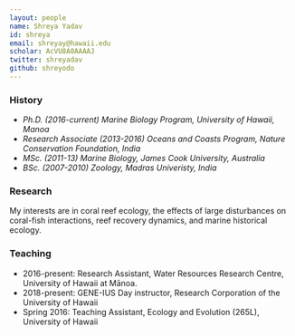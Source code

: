 ```yaml
---
layout: people
name: Shreya Yadav
id: shreya
email: shreyay@hawaii.edu
scholar: AcVU8A0AAAAJ
twitter: shreyadav
github: shreyodo
---
```


### History

- *Ph.D. (2016-current) Marine Biology Program, University of Hawaii, Manoa*
- *Research Associate (2013-2016) Oceans and Coasts Program, Nature Conservation Foundation, India*
- *MSc. (2011-13) Marine Biology, James Cook University, Australia*
- *BSc. (2007-2010) Zoology, Madras Univeristy, India*

### Research

My interests are in coral reef ecology, the effects of large disturbances on coral-fish interactions, reef recovery dynamics, and marine historical ecology.

### Teaching

- 2016-present: Research Assistant, Water Resources Research Centre, University of Hawaii at Mānoa.
- 2018-present: GENE-IUS Day instructor,	Research Corporation of the University of Hawaii					
- Spring 2016: Teaching Assistant, Ecology and Evolution (265L), University of Hawaii

